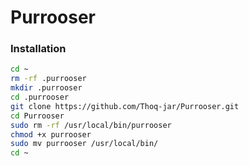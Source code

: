 # Purrooser

### Installation
```bash
cd ~
rm -rf .purrooser
mkdir .purrooser
cd .purrooser
git clone https://github.com/Thoq-jar/Purrooser.git
cd Purrooser
sudo rm -rf /usr/local/bin/purrooser
chmod +x purrooser
sudo mv purrooser /usr/local/bin/
cd ~
```